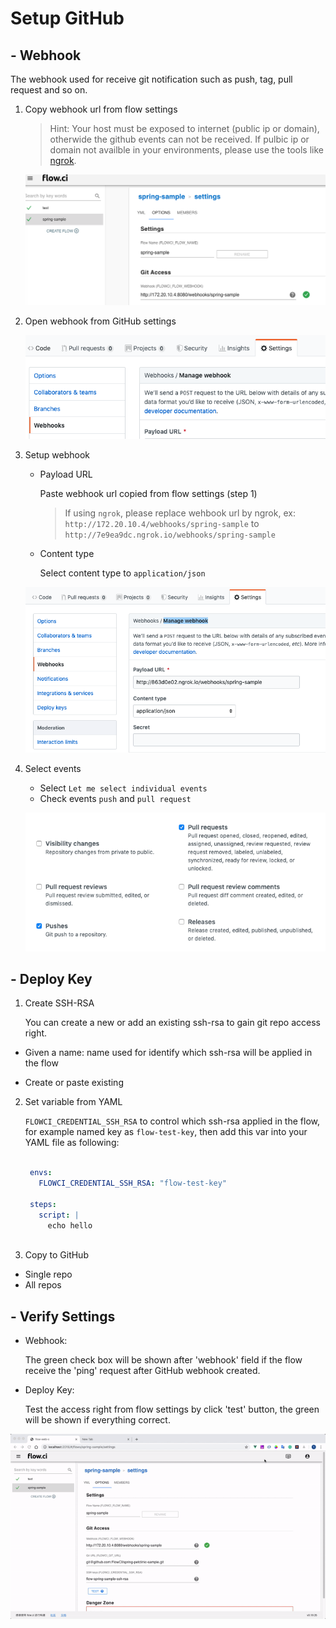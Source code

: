 # Setup GitHub

## - Webhook

The webhook used for receive git notification such as push, tag, pull request and so on.

1. Copy webhook url from flow settings
    > Hint: Your host must be exposed to internet (public ip or domain), otherwide the github events can not be received.
    > If pulbic ip or domain not availble in your environments, please use the tools like [ngrok](https://ngrok.com/).  

   ![webhook settings](./img/github_select_webhook_url.png)

2. Open webhook from GitHub settings

   ![webhook settings](./img/github_webhook_setting.png)

3. Setup webhook

    - Payload URL

      Paste webhook url copied from flow settings (step 1)

      > If using `ngrok`, please replace wehbook url by ngrok, ex: `http://172.20.10.4/webhooks/spring-sample` to `http://7e9ea9dc.ngrok.io/webhooks/spring-sample`

    - Content type

      Select content type to `application/json`

    ![payload and content](./img/github_setup_payload_and_content.png)

4. Select events

    - Select `Let me select individual events`
    - Check events `push` and `pull request`

    ![events](./img/github_select_events.png)

## - Deploy Key

1. Create SSH-RSA
  
   You can create a new or add an existing ssh-rsa to gain git repo access right. 

  - Given a name: name used for identify which ssh-rsa will be applied in the flow
    

  - Create or paste existing 

2. Set variable from YAML

   `FLOWCI_CREDENTIAL_SSH_RSA` to control which ssh-rsa applied in the flow, for example named key as `flow-test-key`, then add this var into your YAML file as following:

   ```yaml
    
    envs:
      FLOWCI_CREDENTIAL_SSH_RSA: "flow-test-key"

    steps:
      script: |
        echo hello
    
   ```

3. Copy to GitHub
  - Single repo
  - All repos


## - Verify Settings

- Webhook:

  The green check box will be shown after 'webhook' field if the flow receive the 'ping' request after GitHub webhook created.

- Deploy Key:
  
  Test the access right from flow settings by click 'test' button, the green will be shown if everything correct.

![github_test](./img/github_test_config.gif)